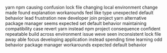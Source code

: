 yarn npm causing confusion lock file changing local environment change made found explanation workarounds feel like type unexpected default behavior lead frustration new developer join project yarn alternative package manager seems expected set default behavior maintaining compatibility case revert yarn instead npm project consequence confident repeatable build across environment issue weve seen inconsistent lock file away able focus developing application instead spending time learning odd behavior package manager workarounds expected default behavior